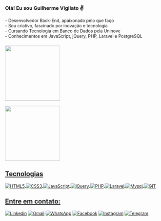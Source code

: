 ### Olá! Eu sou Guilherme Vigilato ✌️

<div>
- Desenvolvedor Back-End, apaixonado pelo que faço <br>
- Sou criativo, fascinado por inovação e tecnologia <br>
- Cursando Tecnologia em Banco de Dados pela Uninove <br>
- Conhecimentos em JavaScript, jQuery, PHP, Laravel e PostgreSQL <br>
</div>

###

<div>
  <a href="https://github.com/vigilatosp">
  <img height="180em" src="https://githubreadme-stats.vercel.app/api?username=vigilato-php&show_icons=true&theme=dracula&include_all_commits=true&count_private=true"/><br><br>
  <img height="180em" src="https://githubreadme-stats.vercel.app/api/top-langs/?username=vigilato-php&layout=compact&langs_count=7&theme=dracula"/>
</div>

<h2>Tecnologias</h2>

<div>
    <img align="center" alt="HTML5" src="https://img.shields.io/badge/HTML5-E34F26?style=for-the-badge&logo=html5&logoColor=white"/>
    <img align="center" alt="CSS3" src="https://img.shields.io/badge/CSS3-1572B6?style=for-the-badge&logo=css3&logoColor=white"/>
    <img align="center" alt="JavaScript" src="https://img.shields.io/badge/JavaScript-F7DF1E?style=for-the-badge&logo=javascript&logoColor=black"/>
    <img align="center" alt="jQuery" src="https://img.shields.io/badge/jQuery-0769AD?style=for-the-badge&logo=jquery&logoColor=white"/>
    <img align="center" alt="PHP" src="https://img.shields.io/badge/PHP-777BB4?style=for-the-badge&logo=php&logoColor=white"/>
    <img align="center" alt="Laravel" src="https://img.shields.io/badge/Laravel-FF2D20?style=for-the-badge&logo=laravel&logoColor=white"/>
    <img align="center" alt="Mysql" src="https://img.shields.io/badge/MySQL-005C84?style=for-the-badge&logo=mysql&logoColor=white"/>
    <img align="center" alt="GIT" src="https://img.shields.io/badge/GIT-E44C30?style=for-the-badge&logo=git&logoColor=white"/>
</div>


<h2>Entre em contato:</h2>

[![Linkedin](https://img.shields.io/badge/LinkedIn-0077B5?style=for-the-badge&logo=linkedin&logoColor=white)](https://www.linkedin.com/in/vigilatosp/)
[![Gmail](https://img.shields.io/badge/Gmail-D14836?style=for-the-badge&logo=gmail&logoColor=white)](mailto:vigilato.sp@hotmail.com)
[![WhatsApp](https://img.shields.io/badge/WhatsApp-25D366?style=for-the-badge&logo=whatsapp&logoColor=white)](https://wa.me/+5511980675866)
[![Facebook](https://img.shields.io/badge/Facebook-1877F2?style=for-the-badge&logo=facebook&logoColor=white)](https://www.facebook.com/vigilatosp/)
[![Instagram](https://img.shields.io/badge/Instagram-E4405F?style=for-the-badge&logo=instagram&logoColor=white)](https://www.instagram.com/vigilato.sp/)
[![Telegram](https://img.shields.io/badge/Telegram-2CA5E0?style=for-the-badge&logo=telegram&logoColor=white)](https://t.me/vigilatosp/)
